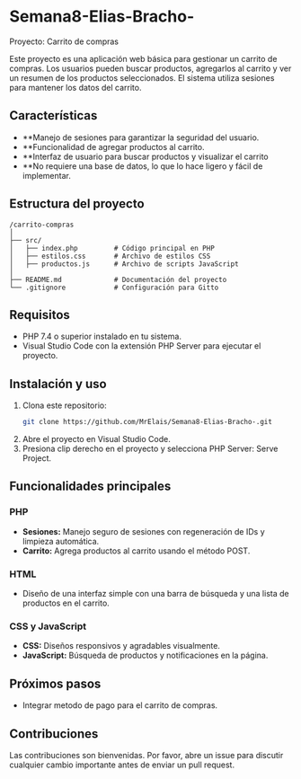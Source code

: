 # Semana8-Elias-Bracho-
Proyecto: Carrito de compras

Este proyecto es una aplicación web básica para gestionar un carrito de compras. Los usuarios pueden buscar productos, agregarlos al carrito y ver un resumen de los productos seleccionados. El sistema utiliza sesiones para mantener los datos del carrito.

## Características
- **Manejo de sesiones para garantizar la seguridad del usuario.
- **Funcionalidad de agregar productos al carrito.
- **Interfaz de usuario para buscar productos y visualizar el carrito
- **No requiere una base de datos, lo que lo hace ligero y fácil de implementar.

## Estructura del proyecto
```
/carrito-compras
│
├── src/
│   ├── index.php         # Código principal en PHP
│   ├── estilos.css       # Archivo de estilos CSS
│   ├── productos.js      # Archivo de scripts JavaScript
│
├── README.md             # Documentación del proyecto
└── .gitignore            # Configuración para Gitto
```

## Requisitos
- PHP 7.4 o superior instalado en tu sistema.
- Visual Studio Code con la extensión PHP Server para ejecutar el proyecto.

## Instalación y uso
1. Clona este repositorio:
   ```bash
   git clone https://github.com/MrElais/Semana8-Elias-Bracho-.git
   ```
2. Abre el proyecto en Visual Studio Code.
3. Presiona clip derecho en el proyecto y selecciona PHP Server: Serve Project.

## Funcionalidades principales
### PHP
- **Sesiones:** Manejo seguro de sesiones con regeneración de IDs y limpieza automática.
- **Carrito:** Agrega productos al carrito usando el método POST.

### HTML
- Diseño de una interfaz simple con una barra de búsqueda y una lista de productos en el carrito.

### CSS y JavaScript
- **CSS:** Diseños responsivos y agradables visualmente.
- **JavaScript:** Búsqueda de productos y notificaciones en la página.

## Próximos pasos
- Integrar metodo de pago para el carrito de compras.

## Contribuciones
Las contribuciones son bienvenidas. Por favor, abre un issue para discutir cualquier cambio importante antes de enviar un pull request.
